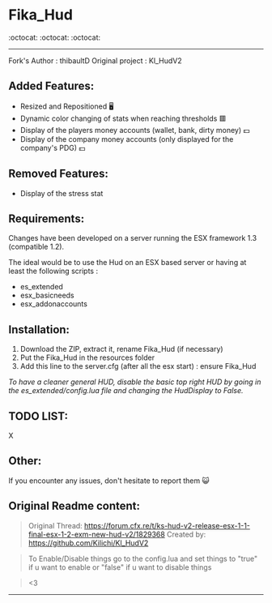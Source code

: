 
# Fika_Hud

:octocat: :octocat: :octocat: 

---

Fork's Author : thibaultD
Original project : Kl_HudV2

## Added Features:

- Resized and Repositioned :desktop_computer:
- Dynamic color changing of stats when reaching thresholds :red_square:
- Display of the players money accounts (wallet, bank, dirty money) :dollar:
- Display of the company money accounts (only displayed for the company's PDG) :dollar:


## Removed Features: 

- Display of the stress stat

## Requirements:

Changes have been developed on a server running the ESX framework 1.3 (compatible 1.2).

The ideal would be to use the Hud on an ESX based server or having at least the following scripts : 

- es_extended
- esx_basicneeds
- esx_addonaccounts


## Installation: 

1. Download the ZIP, extract it, rename Fika_Hud (if necessary)
2. Put the Fika_Hud in the resources folder
3. Add this line to the server.cfg (after all the esx start) : ensure Fika_Hud

_To have a cleaner general HUD, disable the basic top right HUD by going in the es_extended/config.lua file and changing the HudDisplay to False._


## TODO LIST:
X

## Other: 

If you encounter any issues, don't hesitate to report them :smiley_cat:


## Original Readme content:

> Original Thread: https://forum.cfx.re/t/ks-hud-v2-release-esx-1-1-final-esx-1-2-exm-new-hud-v2/1829368 Created by: https://github.com/Kilichi/Kl_HudV2

> To Enable/Disable things go to the config.lua and set things to "true" if u want to enable or "false" if u want to disable things

> <3

---
